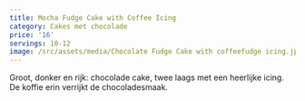 ```yaml
---
title: Mocha Fudge Cake with Coffee Icing
category: Cakes met chocolade
price: '16'
servings: 10-12
image: /src/assets/media/Chocolate Fudge Cake with coffeefudge icing.jpg
---
```

Groot, donker en rijk: chocolade cake, twee laags met een heerlijke icing. De koffie erin verrijkt de chocoladesmaak.


